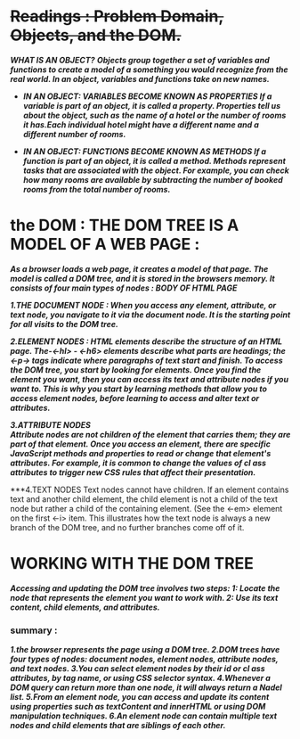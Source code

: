 # ~~Readings : Problem Domain, Objects, and the DOM.~~

***WHAT IS AN OBJECT?***
***Objects group together a set of variables and functions to create a model 
of a something you would recognize from the real world. In an object, 
variables and functions take on new names.***

* ***IN AN OBJECT: VARIABLES BECOME KNOWN AS PROPERTIES If a variable is part of an object, it is called a property. Properties tell us about the object, such as*** 
***the name of a hotel or the number of rooms it has.Each individual hotel might have a different name and a different number of rooms.***

* ***IN AN OBJECT: FUNCTIONS BECOME KNOWN AS METHODS If a function is part of an object, it is called a method. Methods represent tasks that are associated with*** 
***the object. For example, you can check how many rooms are available by subtracting the number of booked rooms from the total number of rooms.***

# the DOM : THE DOM TREE IS A MODEL OF A WEB PAGE :
***As a browser loads a web page, it creates a model of that page. 
The model is called a DOM tree, and it is stored in the browsers memory. 
It consists of four main types of nodes :
BODY OF HTML PAGE***

***1.THE DOCUMENT NODE :
When you access any element, attribute, or text 
node, you navigate to it via the document node. It is 
the starting point for all visits to the DOM tree.***

***2.ELEMENT NODES :
HTML elements describe the structure of an HTML 
page. The-<-hl> - <-h6> elements describe what 
parts are headings; the <-p-> tags indicate where 
paragraphs of text start and finish.
To access the DOM tree, you start by looking for 
elements. Once you find the element you want, then 
you can access its text and attribute nodes if you 
want to. This is why you start by learning methods 
that allow you to access element nodes, before 
learning to access and alter text or attributes.***

***3.ATTRIBUTE NODES  
Attribute nodes are not children of the element that 
carries them; they are part of that element. Once 
you access an element, there are specific JavaScript 
methods and properties to read or change that 
element's attributes. For example, it is common to 
change the values of cl ass attributes to trigger new 
CSS rules that affect their presentation.***

***4.TEXT NODES 
Text nodes cannot have children. If an element 
contains text and another child element, the child 
element is not a child of the text node but rather 
a child of the containing element. (See the <-em> 
element on the first <-i> item. This illustrates how 
the text node is always a new branch of the DOM 
tree, and no further branches come off of it. 

# WORKING WITH THE DOM TREE 
***Accessing and updating the DOM tree involves two steps: 
1: Locate the node that represents the element you want to work with. 
2: Use its text content, child elements, and attributes.*** 

### summary :
***1.the browser represents the page using a DOM tree. 
2.DOM trees have four types of nodes: document nodes, 
element nodes, attribute nodes, and text nodes. 
3.You can select element nodes by their id or cl ass 
attributes, by tag name, or using CSS selector syntax. 
4.Whenever a DOM query can return more than one 
node, it will always return a Nadel list. 
5.From an element node, you can access and update its 
content using properties such as textContent and 
innerHTML or using DOM manipulation techniques. 
6.An element node can contain multiple text nodes and 
child elements that are siblings of each other.*** 
